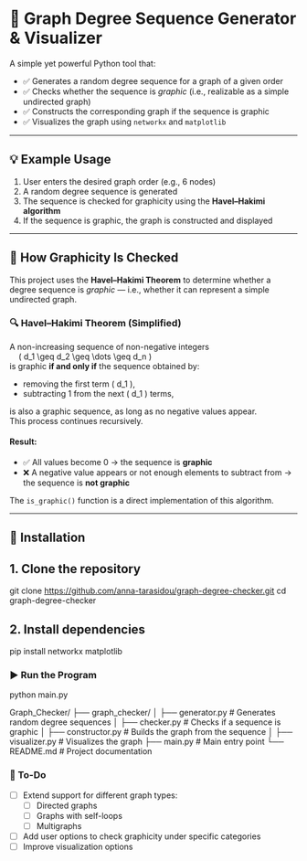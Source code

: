 # 🎯 Graph Degree Sequence Generator & Visualizer

A simple yet powerful Python tool that:

- ✅ Generates a random degree sequence for a graph of a given order
- ✅ Checks whether the sequence is *graphic* (i.e., realizable as a simple undirected graph)
- ✅ Constructs the corresponding graph if the sequence is graphic
- ✅ Visualizes the graph using `networkx` and `matplotlib`

---

## 💡 Example Usage

1. User enters the desired graph order (e.g., 6 nodes)
2. A random degree sequence is generated
3. The sequence is checked for graphicity using the **Havel–Hakimi algorithm**
4. If the sequence is graphic, the graph is constructed and displayed

---

## 📐 How Graphicity Is Checked

This project uses the **Havel–Hakimi Theorem** to determine whether a degree sequence is *graphic* — i.e., whether it can represent a simple undirected graph.

### 🔍 Havel–Hakimi Theorem (Simplified)

A non-increasing sequence of non-negative integers  
&nbsp;&nbsp;&nbsp;&nbsp;\( d_1 \geq d_2 \geq \dots \geq d_n \)  
is graphic **if and only if** the sequence obtained by:

- removing the first term \( d_1 \),
- subtracting 1 from the next \( d_1 \) terms,

is also a graphic sequence, as long as no negative values appear.  
This process continues recursively.

#### Result:
- ✅ All values become 0 → the sequence is **graphic**
- ❌ A negative value appears or not enough elements to subtract from → the sequence is **not graphic**

The `is_graphic()` function is a direct implementation of this algorithm.

---
## 🚀 Installation


## 1. Clone the repository

git clone https://github.com/anna-tarasidou/graph-degree-checker.git
cd graph-degree-checker

## 2. Install dependencies

pip install networkx matplotlib


### ▶️ Run the Program

python main.py

Graph_Checker/
├── graph_checker/
│   ├── generator.py       # Generates random degree sequences
│   ├── checker.py         # Checks if a sequence is graphic
│   ├── constructor.py     # Builds the graph from the sequence
│   ├── visualizer.py      # Visualizes the graph
├── main.py                # Main entry point
└── README.md              # Project documentation

### 📌 To-Do

- [ ] Extend support for different graph types:
  - [ ] Directed graphs
  - [ ] Graphs with self-loops
  - [ ] Multigraphs
- [ ] Add user options to check graphicity under specific categories
- [ ] Improve visualization options
